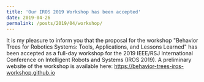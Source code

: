```yaml
---
title: 'Our IROS 2019 Workshop has been accepted'
date: 2019-04-26
permalink: /posts/2019/04/workshop/
---
```



It is my pleasure to inform you that the proposal for the workshop  "Behavior Trees for Robotics Systems: Tools, Applications, and Lessons Learned" has been accepted as a full-day workshop for the 2019 IEEE/RSJ International Conference on Intelligent Robots and Systems (IROS 2019). A preliminary website of the workshop is available here: https://behavior-trees-iros-workshop.github.io
